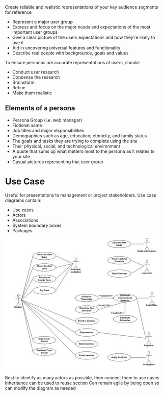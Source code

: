 Create reliable and realistic representations of your key audience segments for reference
- Represent a major user group
- Express and focus on the major needs and expectations of the most important user groups
- Give a clear picture of the users expectations and how they're likely to use it
- Aid in uncovering universal features and functionality
- Describe real people with backgrounds, goals and values

To ensure personas are accurate representations of users, should:
- Conduct user research
- Condense the research
- Brainstorm
- Refine
- Make them realistic 

## Elements of a persona
- Persona Group (i.e. web manager)
- Fictional name
- Job titles and major responsibilities
- Demographics such as age, education, ethnicity, and family status
- The goals and tasks they are trying to complete using the site
- Their physical, social, and technological environment
- A quote that sums up what matters most to the persona as it relates to your site
- Casual pictures representing that user group

# Use Case
Useful for presentations to management or project stakeholders.
Use case diagrams contain:
- Use cases
- Actors
- Associations
- System boundary boxes
- Packages

![8cf9e5233aecf14c01d06c09567d87f1.png](../../_resources/8cf9e5233aecf14c01d06c09567d87f1-1.png)

Best to identify as many actors as possible, then connect them to use cases
Inheritance can be used to reuse section
Can remain agile by being open so can modify the diagram as needed
